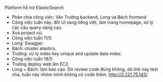 Platform hỗ trợ ElasticSearch
- Phân chia công việc: Văn Trường backend, Long và Bách frontend
- Công việc tuần này: đổi UI sang tiếng việt, làm trang homepage, xử lý các câu query nâng cao.
- Xoá project cũ.
- Công việc tuần 11/5
- Long: Swagger.
- Bách: cluster elastics.
- Trường: xử lý index key unique and update data index.
- Công việc tuần 18/5
- Trường deploy web lên EC2.
- Long + Bách: làm báo cáo.
Dô review code đúng không, dô link này test nha, tuần này nhóm mình không có code thêm.
http://3.221.75.143/
